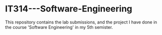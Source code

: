 # IT314---Software-Engineering
This repository contains the lab submissions, and the project I have done in the course 'Software Engineering' in my 5th semister.
